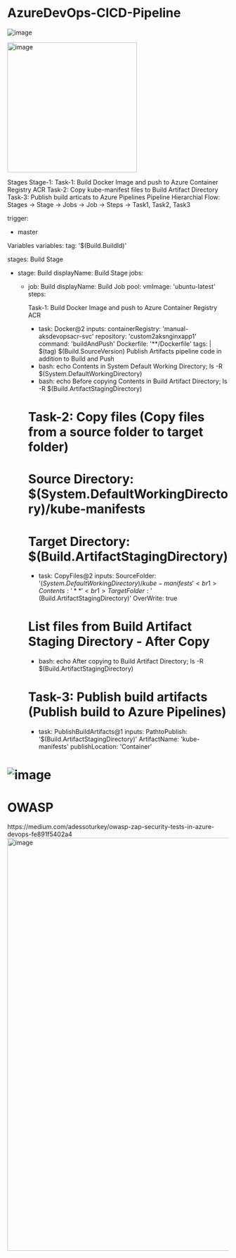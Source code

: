 # AzureDevOps-CICD-Pipeline
![image](https://user-images.githubusercontent.com/43515480/229700132-257192a0-1212-4543-9dcb-a6a4761cc42b.png)

<img width="295" alt="image" src="https://user-images.githubusercontent.com/43515480/229712011-17903b23-b920-4cdc-9246-64f31e351b37.png">


 Stages <br1>
 Stage-1:<br1>
   Task-1: Build Docker Image and push to Azure Container Registry ACR<br1>
   Task-2: Copy kube-manifest files to Build Artifact Directory<br1>
   Task-3: Publish build articats to Azure Pipelines<br1>
   Pipeline Hierarchial Flow: Stages -> Stage -> Jobs -> Job -> Steps -> Task1, Task2, Task3  <br1>

trigger:<br1>
- master<br1>

Variables<br1>
variables:<br1>
  tag: '$(Build.BuildId)'<br1>

stages:<br1>
 Build Stage <br1>
- stage: Build<br1>
  displayName: Build Stage<br1>
  jobs:<br1>
  - job: Build<br1>
    displayName: Build Job<br1>
    pool:<br1>
      vmImage: 'ubuntu-latest'<br1>
    steps: <br1>

    Task-1: Build Docker Image and push to Azure Container Registry ACR<br1>
    - task: Docker@2<br1>
      inputs:<br1>
        containerRegistry: 'manual-aksdevopsacr-svc'<br1>
        repository: 'custom2aksnginxapp1'<br1>
        command: 'buildAndPush'<br1>
        Dockerfile: '**/Dockerfile'<br1>
        tags: |<br1>
          $(tag)<br1>
          $(Build.SourceVersion)<br1>
Publish Artifacts pipeline code in addition to Build and Push          <br1>
    - bash: echo Contents in System Default Working Directory; ls -R $(System.DefaultWorkingDirectory)        <br1>
    - bash: echo Before copying Contents in Build Artifact Directory; ls -R $(Build.ArtifactStagingDirectory)      <br1>  
    # Task-2: Copy files (Copy files from a source folder to target folder)<br1>
    # Source Directory: $(System.DefaultWorkingDirectory)/kube-manifests<br1>
    # Target Directory: $(Build.ArtifactStagingDirectory)<br1>
    - task: CopyFiles@2<br1>
      inputs:<br1>
        SourceFolder: '$(System.DefaultWorkingDirectory)/kube-manifests'<br1>
        Contents: '**'<br1>
        TargetFolder: '$(Build.ArtifactStagingDirectory)'<br1>
        OverWrite: true<br1>
    # List files from Build Artifact Staging Directory - After Copy<br1>
    - bash: echo After copying to Build Artifact Directory; ls -R $(Build.ArtifactStagingDirectory)  <br1>
    # Task-3: Publish build artifacts (Publish build to Azure Pipelines)           <br1>
    - task: PublishBuildArtifacts@1<br1>
      inputs:<br1>
        PathtoPublish: '$(Build.ArtifactStagingDirectory)'<br1>
        ArtifactName: 'kube-manifests'<br1>
        publishLocation: 'Container'<br1>
    

![image](https://user-images.githubusercontent.com/43515480/229738853-7eb87860-f7c3-4eb5-9124-2576cd9e8936.png)
===========

<h1>OWASP </h1>
https://medium.com/adessoturkey/owasp-zap-security-tests-in-azure-devops-fe891f5402a4

<img width="938" alt="image" src="https://user-images.githubusercontent.com/43515480/230543150-29daecdb-c2f2-410f-9fed-4fb29284d19e.png">


